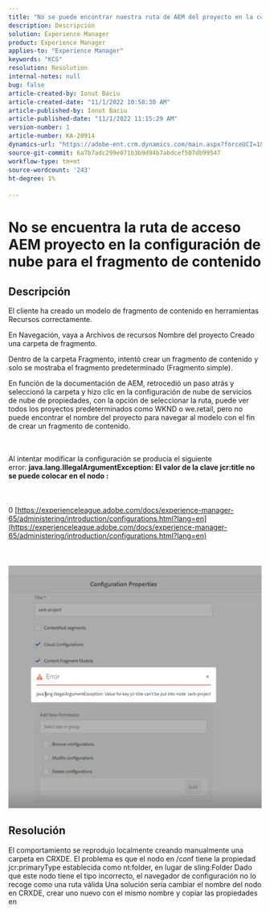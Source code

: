 ```yaml
---
title: "No se puede encontrar nuestra ruta de AEM del proyecto en la configuración de la nube para el fragmento de contenido"
description: Descripción
solution: Experience Manager
product: Experience Manager
applies-to: "Experience Manager"
keywords: "KCS"
resolution: Resolution
internal-notes: null
bug: false
article-created-by: Ionut Baciu
article-created-date: "11/1/2022 10:58:30 AM"
article-published-by: Ionut Baciu
article-published-date: "11/1/2022 11:15:29 AM"
version-number: 1
article-number: KA-20914
dynamics-url: "https://adobe-ent.crm.dynamics.com/main.aspx?forceUCI=1&pagetype=entityrecord&etn=knowledgearticle&id=0bbd461e-d459-ed11-9561-6045bd006e5a"
source-git-commit: 6a7b7adc299e071b3b9d94b7abdcef507db99547
workflow-type: tm+mt
source-wordcount: '243'
ht-degree: 1%

---
```


# No se encuentra la ruta de acceso AEM proyecto en la configuración de nube para el fragmento de contenido

## Descripción


El cliente ha creado un modelo de fragmento de contenido en herramientas Recursos correctamente.

En Navegación, vaya a Archivos de recursos Nombre del proyecto Creado una carpeta de fragmento.

Dentro de la carpeta Fragmento, intentó crear un fragmento de contenido y solo se mostraba el fragmento predeterminado (Fragmento simple).

En función de la documentación de AEM, retrocedió un paso atrás y seleccionó la carpeta y hizo clic en la configuración de nube de servicios de nube de propiedades, con la opción de seleccionar la ruta, puede ver todos los proyectos predeterminados como WKND o we.retail, pero no puede encontrar el nombre del proyecto para navegar al modelo con el fin de crear un fragmento de contenido.


<br><br>Al intentar modificar la configuración se producía el siguiente error: <b>java.lang.IllegalArgumentException: El valor de la clave jcr:title no se puede colocar en el nodo :</b><br><br> <br><br>0 [https://experienceleague.adobe.com/docs/experience-manager-65/administering/introduction/configurations.html?lang=en](https://experienceleague.adobe.com/docs/experience-manager-65/administering/introduction/configurations.html?lang=en)<br><br> <br><br>![](assets/___2409f242-d659-ed11-9561-6045bd006e5a___.png)<br>

## Resolución


El comportamiento se reprodujo localmente creando manualmente una carpeta en CRXDE.
El problema es que el nodo en /conf tiene la propiedad jcr:primaryType establecida como nt:folder, en lugar de sling:Folder Dado que este nodo tiene el tipo incorrecto, el navegador de configuración no lo recoge como una ruta válida Una solución sería cambiar el nombre del nodo en CRXDE, crear uno nuevo con el mismo nombre y copiar las propiedades en
